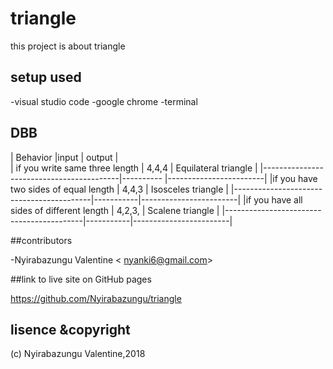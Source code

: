 # triangle

this project is about triangle

## setup used

-visual studio code
-google chrome
-terminal
 
 ## DBB
 |         Behavior                         |input     |       output            |    
 | if you write same three  length          | 4,4,4     | Equilateral triangle   |
 |------------------------------------------|---------- |------------------------|
 |if you have two sides of equal length     | 4,4,3     | Isosceles triangle     |
 |------------------------------------------|-----------|------------------------|
 |if you have all sides of different length | 4,2,3,    | Scalene triangle       |
 |------------------------------------------|-----------|------------------------|
 
 ##contributors

-Nyirabazungu Valentine < nyanki6@gmail.com>

 ##link to live site on GitHub pages

  https://github.com/Nyirabazungu/triangle

## lisence &copyright

(c) Nyirabazungu Valentine,2018

